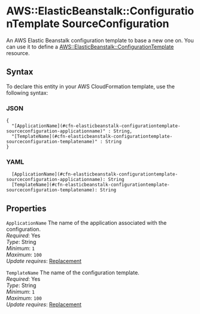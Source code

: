 # AWS::ElasticBeanstalk::ConfigurationTemplate SourceConfiguration<a name="aws-properties-elasticbeanstalk-configurationtemplate-sourceconfiguration"></a>

An AWS Elastic Beanstalk configuration template to base a new one on\. You can use it to define a [AWS::ElasticBeanstalk::ConfigurationTemplate](https://docs.aws.amazon.com/AWSCloudFormation/latest/UserGuide/aws-resource-beanstalk-configurationtemplate.html) resource\.

## Syntax<a name="aws-properties-elasticbeanstalk-configurationtemplate-sourceconfiguration-syntax"></a>

To declare this entity in your AWS CloudFormation template, use the following syntax:

### JSON<a name="aws-properties-elasticbeanstalk-configurationtemplate-sourceconfiguration-syntax.json"></a>

```
{
  "[ApplicationName](#cfn-elasticbeanstalk-configurationtemplate-sourceconfiguration-applicationname)" : String,
  "[TemplateName](#cfn-elasticbeanstalk-configurationtemplate-sourceconfiguration-templatename)" : String
}
```

### YAML<a name="aws-properties-elasticbeanstalk-configurationtemplate-sourceconfiguration-syntax.yaml"></a>

```
  [ApplicationName](#cfn-elasticbeanstalk-configurationtemplate-sourceconfiguration-applicationname): String
  [TemplateName](#cfn-elasticbeanstalk-configurationtemplate-sourceconfiguration-templatename): String
```

## Properties<a name="aws-properties-elasticbeanstalk-configurationtemplate-sourceconfiguration-properties"></a>

`ApplicationName`  <a name="cfn-elasticbeanstalk-configurationtemplate-sourceconfiguration-applicationname"></a>
The name of the application associated with the configuration\.  
*Required*: Yes  
*Type*: String  
*Minimum*: `1`  
*Maximum*: `100`  
*Update requires*: [Replacement](https://docs.aws.amazon.com/AWSCloudFormation/latest/UserGuide/using-cfn-updating-stacks-update-behaviors.html#update-replacement)

`TemplateName`  <a name="cfn-elasticbeanstalk-configurationtemplate-sourceconfiguration-templatename"></a>
The name of the configuration template\.  
*Required*: Yes  
*Type*: String  
*Minimum*: `1`  
*Maximum*: `100`  
*Update requires*: [Replacement](https://docs.aws.amazon.com/AWSCloudFormation/latest/UserGuide/using-cfn-updating-stacks-update-behaviors.html#update-replacement)